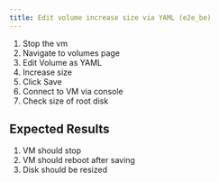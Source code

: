 ```yaml
---
title: Edit volume increase size via YAML (e2e_be)
---
```

1. Stop the vm
1. Navigate to volumes page
1. Edit Volume as YAML
1. Increase size
1. Click Save
1. Connect to VM via console
1. Check size of root disk

## Expected Results
1. VM should stop
1. VM should reboot after saving
1. Disk should be resized
